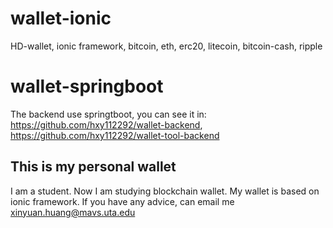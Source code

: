 # wallet-ionic
HD-wallet, ionic framework, bitcoin, eth, erc20, litecoin, bitcoin-cash, ripple

# wallet-springboot
The backend use springtboot, you can see it in: https://github.com/hxy112292/wallet-backend, https://github.com/hxy112292/wallet-tool-backend

## This is my personal wallet

I am a student. Now I am studying blockchain wallet.
My wallet is based on ionic framework.
If you have any advice, can email me [xinyuan.huang@mavs.uta.edu](xinyuan.huang@mavs.uta.edu)
